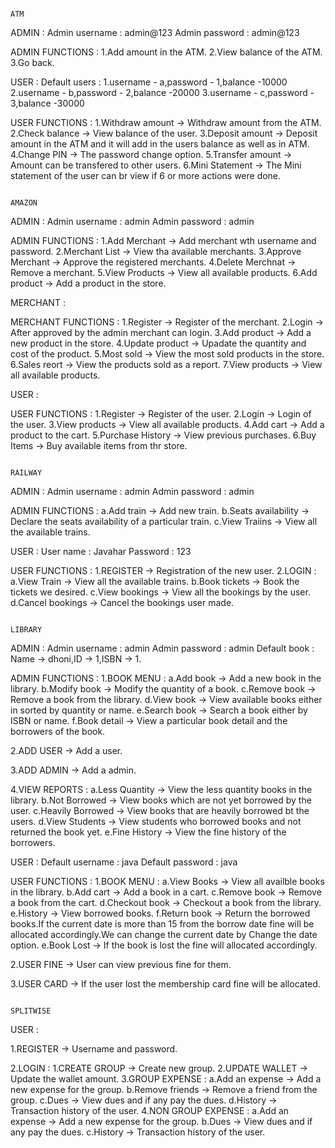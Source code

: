                                                                                   ATM
                                                 
ADMIN :
  Admin username : admin@123
  Admin password : admin@123
 
 ADMIN FUNCTIONS :
    1.Add amount in the ATM.
    2.View balance of the ATM.
    3.Go back.

USER :
  Default users :
   1.username - a,password - 1,balance -10000
   2.username - b,password - 2,balance -20000
   3.username - c,password - 3,balance -30000
   
   USER FUNCTIONS :
     1.Withdraw amount -> Withdraw amount from the ATM.
     2.Check balance   -> View balance of the user.
     3.Deposit amount  -> Deposit amount in the ATM and it will add in the users balance as well as in ATM.
     4.Change PIN      -> The password change option.
     5.Transfer amount -> Amount can be transfered to other users.
     6.Mini Statement  -> The Mini statement of the user can br view if 6 or more actions were done.
   
   
                                                                              
                                                                         AMAZON
                                                                             
ADMIN :
  Admin username : admin
  Admin password : admin

  ADMIN FUNCTIONS :
    1.Add Merchant     -> Add merchant wth username and password.
    2.Merchant List    -> View tha available merchants.
    3.Approve Merchant -> Approve the registered merchants.
    4.Delete Merchnat  -> Remove a merchant.
    5.View Products    -> View all available products.
    6.Add product      -> Add a product in the store.
 
MERCHANT :

  MERCHANT FUNCTIONS :
    1.Register        -> Register of the merchant.
    2.Login           -> After approved by the admin merchant can login.
    3.Add product     -> Add a new product in the store.
    4.Update product  -> Upadate the quantity and cost of the product.
    5.Most sold       -> View the most sold products in the store.
    6.Sales reort     -> View the products sold as a report.
    7.View products    -> View all available products.
  
USER :

  USER FUNCTIONS :
    1.Register         -> Register of the user.
    2.Login            -> Login of the user.
    3.View products    -> View all available products.
    4.Add cart         -> Add a product to the cart.
    5.Purchase History -> View previous purchases.
    6.Buy Items        -> Buy available items from thr store.
    
    
                                                                           RAILWAY
                                                                           
ADMIN :
  Admin username : admin
  Admin password : admin
  
  ADMIN FUNCTIONS :
    a.Add train           -> Add new train.
    b.Seats availability  -> Declare the seats availability of a particular train.
    c.View Traiins        -> View all the available trains.
    
USER :
  User name : Javahar
  Password  : 123
  
  USER FUNCTIONS :
    1.REGISTER -> Registration of the new user.
    2.LOGIN :
      a.View Train      -> View all the available trains.
      b.Book tickets    -> Book the tickets we desired.
      c.View bookings   -> View all the bookings by the user.
      d.Cancel bookings -> Cancel the bookings user made.
    
    
                                                                           LIBRARY
                                                                             
ADMIN :
  Admin username : admin
  Admin password : admin
  Default book : Name -> dhoni,ID -> 1,ISBN -> 1.
  
  ADMIN FUNCTIONS :
    1.BOOK MENU :
      a.Add book      -> Add a new book in the library.
      b.Modify book   -> Modify the quantity of a book.
      c.Remove book   -> Remove a book from the library.
      d.View book     -> View available books either in sorted by quantity or name.
      e.Search book   -> Search a book either by ISBN or name.
      f.Book detail   -> View a particular book detail and the borrowers of the book.
     
   2.ADD USER -> Add a user.
    
   3.ADD ADMIN -> Add a admin.
    
   4.VIEW REPORTS :
      a.Less Quantity     -> View the less quantity books in the library.
      b.Not Borrowed      -> View books which are not yet borrowed by the user.
      c.Heavily Borrowed  -> View books that are heavily borrowed bt the users.
      d.View Students     -> View students who borrowed books and not returned the book yet.
      e.Fine History      -> View the fine history of the borrowers.
      
      
USER :
  Default username : java
  Default password : java
  
  USER FUNCTIONS :
    1.BOOK MENU :
      a.View Books    -> View all availble books in the library.
      b.Add cart      -> Add a book in a cart.
      c.Remove book   -> Remove a book from the cart.
      d.Checkout book -> Checkout a book from the library.
      e.History       -> View borrowed books.
      f.Return book   -> Return the borrowed books.If the current date is more than 15 from the borrow date fine will be allocated accordingly.We can change the current date by                          Change the date option.
      e.Book Lost     -> If the book is lost the fine will allocated accordingly.
    
   2.USER FINE  -> User can view previous fine for them.
   
   3.USER CARD  -> If the user lost the membership card fine will be allocated.
   
   
   
                                                                   SPLITWISE
                                                                   
USER :

  1.REGISTER -> Username and password.
  
  2.LOGIN : 
      1.CREATE GROUP    -> Create new group.
      2.UPDATE WALLET   -> Update the wallet amount.
      3.GROUP EXPENSE :
        a.Add an expense  -> Add a new expense for the group.
        b.Remove friends  -> Remove a friend from the group.
        c.Dues            -> View dues and if any pay the dues.
        d.History         -> Transaction history of the user.
     4.NON GROUP EXPENSE :
        a.Add an expense  -> Add a new expense for the group.
        b.Dues            -> View dues and if any pay the dues.
        c.History         -> Transaction history of the user.
      
  
  
    
      
      
  

  
  
    
  
   
   
  
  
 

